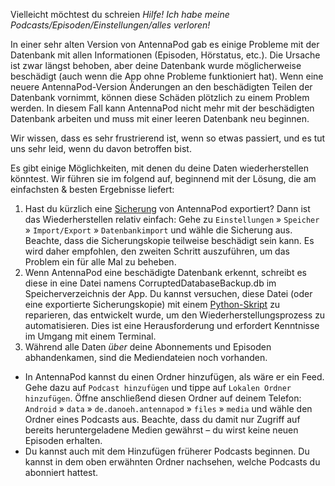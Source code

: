 Vielleicht möchtest du schreien *Hilfe! Ich habe meine Podcasts/Episoden/Einstellungen/alles verloren!*

In einer sehr alten Version von AntennaPod gab es einige Probleme mit der Datenbank mit allen Informationen (Episoden, Hörstatus, etc.). Die Ursache ist zwar längst behoben, aber deine Datenbank wurde möglicherweise beschädigt (auch wenn die App ohne Probleme funktioniert hat). Wenn eine neuere AntennaPod-Version Änderungen an den beschädigten Teilen der Datenbank vornimmt, können diese Schäden plötzlich zu einem Problem werden. In diesem Fall kann AntennaPod nicht mehr mit der beschädigten Datenbank arbeiten und muss mit einer leeren Datenbank neu beginnen.

Wir wissen, dass es sehr frustrierend ist, wenn so etwas passiert, und es tut uns sehr leid, wenn du davon betroffen bist.

Es gibt einige Möglichkeiten, mit denen du deine Daten wiederherstellen könntest. Wir führen sie im folgend auf, beginnend mit der Lösung, die am einfachsten & besten Ergebnisse liefert:

1. Hast du kürzlich eine [Sicherung](/de/documentation/general/backup) von AntennaPod exportiert? Dann ist das Wiederherstellen relativ einfach: Gehe zu `Einstellungen` » `Speicher` » `Import/Export` » `Datenbankimport` und wähle die Sicherung aus. Beachte, dass die Sicherungskopie teilweise beschädigt sein kann. Es wird daher empfohlen, den zweiten Schritt auszuführen, um das Problem ein für alle Mal zu beheben.
1. Wenn AntennaPod eine beschädigte Datenbank erkennt, schreibt es diese in eine Datei namens CorruptedDatabaseBackup.db im Speicherverzeichnis der App. Du kannst versuchen, diese Datei (oder eine exportierte Sicherungskopie) mit einem [Python-Skript](https://github.com/ByteHamster/AntennaPodDbFixer) zu reparieren, das entwickelt wurde, um den Wiederherstellungsprozess zu automatisieren. Dies ist eine Herausforderung und erfordert Kenntnisse im Umgang mit einem Terminal.
1. Während alle Daten *über* deine Abonnements und Episoden abhandenkamen, sind die Mediendateien noch vorhanden.

* In AntennaPod kannst du einen Ordner hinzufügen, als wäre er ein Feed. Gehe dazu auf `Podcast hinzufügen` und tippe auf `Lokalen Ordner hinzufügen`. Öffne anschließend diesen Ordner auf deinem Telefon: `Android` » `data` » `de.danoeh.antennapod` » `files` » `media` und wähle den Ordner eines Podcasts aus. Beachte, dass du damit nur Zugriff auf bereits heruntergeladene Medien gewährst – du wirst keine neuen Episoden erhalten.
* Du kannst auch mit dem Hinzufügen früherer Podcasts beginnen. Du kannst in dem oben erwähnten Ordner nachsehen, welche Podcasts du abonniert hattest.
